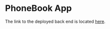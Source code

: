 # PhoneBook App

The link to the deployed back end is located [here](https://floral-mountain-5853.fly.dev/).